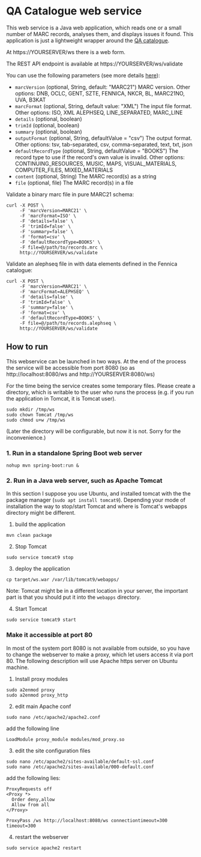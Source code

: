 # QA Catalogue web service

This web service is a Java web application, which reads one or a small number of MARC records, analyses them, and 
displays issues it found. This application is just a lightweight wrapper around the [QA catalogue](https://github.com/piraly/metadata-qa-marc). 

At https://YOURSERVER/ws there is a web form.

The REST API endpoint is available at https://YOURSERVER/ws/validate

You can use the following parameters (see more details [here](https://github.com/pkiraly/metadata-qa-marc#validating-marc-records)):

* `marcVersion` (optional, String, default: "MARC21") MARC version. Other options: DNB, OCLC, GENT, SZTE, FENNICA, NKCR, BL, MARC21NO, UVA, B3KAT
* `marcFormat` (optional, String, default value: "XML") The input file format. Other options: ISO, XML ALEPHSEQ, LINE_SEPARATED, MARC_LINE
* `details` (optional, boolean)
* `trimId` (optional, boolean)
* `summary` (optional, boolean)
* `outputFormat` (optional, String, defaultValue = "csv") The output format. Other options: tsv, tab-separated, csv, comma-separated, text, txt, json
* `defaultRecordType` (optional, String, defaultValue = "BOOKS") The record type to use if the record's own value is invalid. Other options: 
    CONTINUING_RESOURCES, MUSIC, MAPS, VISUAL_MATERIALS, COMPUTER_FILES, MIXED_MATERIALS
* `content` (optional, String) The MARC record(s) as a string
* `file` (optional, file) The MARC record(s) in a file

Validate a binary marc file in pure MARC21 schema:
```
curl -X POST \
     -F 'marcVersion=MARC21' \
     -F 'marcFormat=ISO' \
     -F 'details=false' \
     -F 'trimId=false' \
     -F 'summary=false' \
     -F 'format=csv' \
     -F 'defaultRecordType=BOOKS' \
     -F file=@/path/to/records.mrc \
     http://YOURSERVER/ws/validate
```

Validate an alephseq file in with data elements defined in the Fennica catalogue:

```
curl -X POST \
     -F 'marcVersion=MARC21' \
     -F 'marcFormat=ALEPHSEQ' \
     -F 'details=false' \
     -F 'trimId=false' \
     -F 'summary=false' \
     -F 'format=csv' \
     -F 'defaultRecordType=BOOKS' \
     -F file=@/path/to/records.alephseq \
     http://YOURSERVER/ws/validate
```


## How to run

This webservice can be launched in two ways. At the end of the process the service will be accessible from port 8080 
(so as http://localhost:8080/ws and http://YOURSERVER:8080/ws)

For the time being the service creates some temporary files. Please create a directory, which is writable to the user 
who runs the process (e.g. if you run the application in Tomcat, it is Tomcat user).

```
sudo mkdir /tmp/ws
sudo chown Tomcat /tmp/ws
sudo chmod u+w /tmp/ws
```

(Later the directory will be configurable, but now it is not. Sorry for the inconvenience.)

### 1. Run in a standalone Spring Boot web server
```
nohup mvn spring-boot:run &
```

### 2. Run in a Java web server, such as Apache Tomcat

In this section I suppose you use Ubuntu, and installed tomcat with the the package manager (`sudo apt install tomcat9`). 
Depending your mode of installation the way to stop/start Tomcat and where is Tomcat's webapps directory might be different.

1. build the application
```
mvn clean package
```

2. Stop Tomcat
```
sudo service tomcat9 stop
```

3. deploy the application
```
cp target/ws.war /var/lib/tomcat9/webapps/
```
Note: Tomcat might be in a different location in your server, the important part is that you should put it into the `webapps` directory.

4. Start Tomcat
```
sudo service tomcat9 start
```

### Make it accessible at port 80

In most of the system port 8080 is not available from outside, so you have to change the webserver to make a proxy, which let
users access it via port 80. The following description will use Apache https server on Ubuntu machine.

1. Install proxy modules

```
sudo a2enmod proxy
sudo a2enmod proxy_http
```

2. edit main Apache conf
```
sudo nano /etc/apache2/apache2.conf
```
add the following line

```
LoadModule proxy_module modules/mod_proxy.so
```

3. edit the site configuration files

```
sudo nano /etc/apache2/sites-available/default-ssl.conf
sudo nano /etc/apache2/sites-available/000-default.conf
```
add the following lies:

```
ProxyRequests off
<Proxy *>
  Order deny,allow
  Allow from all
</Proxy>

ProxyPass /ws http://localhost:8080/ws connectiontimeout=300 timeout=300
```

4. restart the webserver

```
sudo service apache2 restart
```

